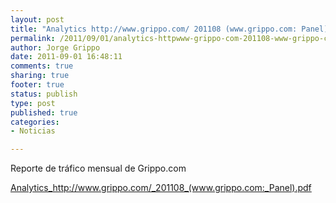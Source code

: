 ```yaml
--- 
layout: post
title: "Analytics http://www.grippo.com/ 201108 (www.grippo.com: Panel)"
permalink: /2011/09/01/analytics-httpwww-grippo-com-201108-www-grippo-com-panel/
author: Jorge Grippo
date: 2011-09-01 16:48:11
comments: true
sharing: true
footer: true
status: publish
type: post
published: true
categories: 
- Noticias

---
```

<!-- 235 -->
Reporte de tráfico mensual de Grippo.com

<a href="http://blog.grippo.com/wp-content/uploads/2011/09/201108_www-grippo-com_panel.pdf">Analytics_http://www.grippo.com/_201108_(www.grippo.com:_Panel).pdf</a>

